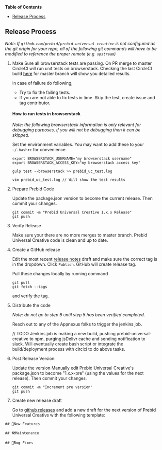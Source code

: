 **Table of Contents**
- [Release Process](#release-process)

## Release Process

_Note: If `github.com/prebid/prebid-universal-creative` is not configured as the git origin for your repo, all of the following git commands will have to be modified to reference the proper remote (e.g. `upstream`)_

1. Make Sure all browserstack tests are passing. On PR merge to master CircleCI will run unit tests on browserstack. Checking the last CircleCI build [here](https://circleci.com/gh/prebid/prebid-universal-creative) for master branch will show you detailed results. 
  
   In case of failure do following, 
     - Try to fix the failing tests.
     - If you are not able to fix tests in time. Skip the test, create issue and tag contributor.

   #### How to run tests in browserstack
   
   _Note: the following browserstack information is only relevant for debugging purposes, if you will not be debugging then it can be skipped._

   Set the environment variables. You may want to add these to your `~/.bashrc` for convenience.

   ```
   export BROWSERSTACK_USERNAME="my browserstack username"
   export BROWSERSTACK_ACCESS_KEY="my browserstack access key"
   ```
   
   ```
   gulp test --browserstack >> prebid_uc_test.log
   
   vim prebid_uc_test.log // Will show the test results
   ```


2. Prepare Prebid Code

   Update the package.json version to become the current release. Then commit your changes.

   ```
   git commit -m "Prebid Universal Creative 1.x.x Release"
   git push
   ```

3. Verify Release

   Make sure your there are no more merges to master branch. Prebid Universal Creative code is clean and up to date.

4. Create a GitHub release

   Edit the most recent [release notes](https://github.com/prebid/prebid-universal-creative/releases) draft and make sure the correct tag is in the dropdown. Click `Publish`. GitHub will create release tag. 
   
   Pull these changes locally by running command 
   ```
   git pull
   git fetch --tags
   ``` 
   
   and verify the tag.

5. Distribute the code 

   _Note: do not go to step 6 until step 5 has been verified completed._

   Reach out to any of the Appnexus folks to trigger the jenkins job.

   // TODO 
   Jenkins job is making a new build, pushing prebid-universal-creative to npm, purging jsDelivr cache and sending notification to slack.
   Will eventually create bash script or integrate the build/deployment process with circlci to do above tasks.

6. Post Release Version
   
   Update the version
   Manually edit Prebid Universal Creative's package.json to become "1.x.x-pre" (using the values for the next release). Then commit your changes.
   ```
   git commit -m "Increment pre version"
   git push
   ```
   
7. Create new release draft

   Go to [github releases](https://github.com/prebid/prebid-universal-creative/releases) and add a new draft for the next version of Prebid Universal Creative with the following template:
```
## 🚀New Features
 
## 🛠Maintenance
 
## 🐛Bug Fixes
```